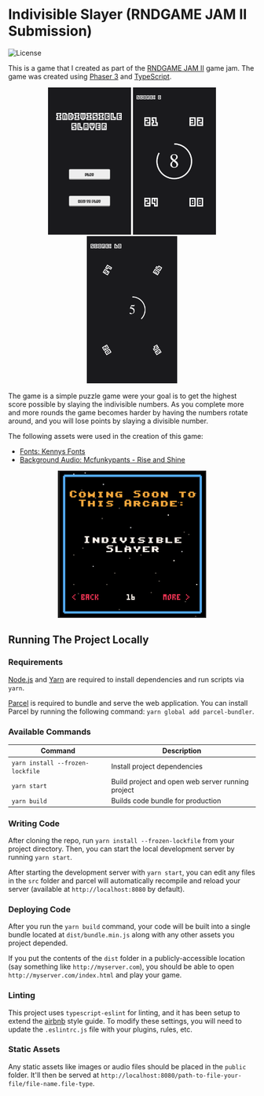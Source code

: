 # Indivisible Slayer (RNDGAME JAM II Submission)

![License](https://img.shields.io/badge/license-MIT-green)

This is a game that I created as part of the <a href="https://itch.io/jam/rndgame-jam-2" target="_blank">RNDGAME JAM II</a> game jam. The game was created using <a href="https://phaser.io/" target="_blank">Phaser 3</a> and <a href="https://www.typescriptlang.org/" target="_blank">TypeScript</a>.

<p align="center">
  <img src="./.github/image1.png?raw=true" height="300" title="Title Screen">
  <img src="./.github/image2.png?raw=true" height="300" alt="Gameplay Screenshot">
  <img src="./.github/image4.png?raw=true" height="300" alt="Gameplay Screenshot 2">
</p>

The game is a simple puzzle game were your goal is to get the highest score possible by slaying the indivisible numbers. As you complete more and more rounds the game becomes harder by having the numbers rotate around, and you will lose points by slaying a divisible number.

The following assets were used in the creation of this game:
- <a href="https://www.kenney.nl/assets/kenney-fonts" target="_blank">Fonts: Kennys Fonts</a>
- <a href="https://soundcloud.com/mcfunkypants2018/rise-and-shine" target="_blank">Background Audio: Mcfunkypants - Rise and Shine</a>

<p align="center">
  <img src="./.github/image3.png?raw=true" height="300" title="Game Topic">
</p>

## Running The Project Locally

### Requirements

[Node.js](https://nodejs.org) and [Yarn](https://yarnpkg.com/) are required to install dependencies and run scripts via `yarn`.

[Parcel](https://parceljs.org/getting_started.html) is required to bundle and serve the web application. You can install Parcel by running the following command: `yarn global add parcel-bundler`.

### Available Commands

| Command | Description |
|---------|-------------|
| `yarn install --frozen-lockfile` | Install project dependencies |
| `yarn start` | Build project and open web server running project |
| `yarn build` | Builds code bundle for production |

### Writing Code

After cloning the repo, run `yarn install --frozen-lockfile` from your project directory. Then, you can start the local development
server by running `yarn start`.

After starting the development server with `yarn start`, you can edit any files in the `src` folder
and parcel will automatically recompile and reload your server (available at `http://localhost:8080`
by default).

### Deploying Code

After you run the `yarn build` command, your code will be built into a single bundle located at
`dist/bundle.min.js` along with any other assets you project depended.

If you put the contents of the `dist` folder in a publicly-accessible location (say something like `http://myserver.com`),
you should be able to open `http://myserver.com/index.html` and play your game.

### Linting

This project uses `typescript-eslint` for linting, and it has been setup to extend the [airbnb](https://github.com/airbnb/javascript) style guide. To modify these settings, you will need to update the `.eslintrc.js` file with your plugins, rules, etc.

### Static Assets

Any static assets like images or audio files should be placed in the `public` folder. It'll then be served at `http://localhost:8080/path-to-file-your-file/file-name.file-type`.
